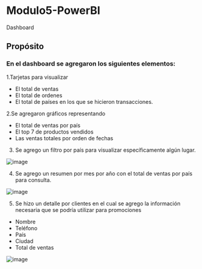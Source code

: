# Modulo5-PowerBI
Dashboard

## Propósito

### En el dashboard se agregaron los siguientes elementos:

1.Tarjetas para visualizar 

- El total de ventas
- El total de ordenes
- El total de países en los que se hicieron transacciones.

2.Se agregaron gráficos representando 
 - El total de ventas por país
 - El top 7 de productos vendidos
 - Las ventas totales por orden de fechas

3. Se agrego un filtro por país para visualizar específicamente algún lugar.

![image](https://github.com/user-attachments/assets/003d2c8b-ee9c-4d36-ac5b-aca1c3d1b74a)




4. Se agrego un resumen por mes por año con el total de ventas por país para consulta.

![image](https://github.com/user-attachments/assets/4c94bc9d-9a81-4773-95d8-bac9c25630cd)



5. Se hizo un detalle por clientes en el cual se agrego la información necesaria que se podría utilizar para promociones
- Nombre
- Teléfono
- País
- Ciudad
- Total de ventas

![image](https://github.com/user-attachments/assets/e7d51fbd-2b8b-4631-ac70-2f7c12c916a9)

 

